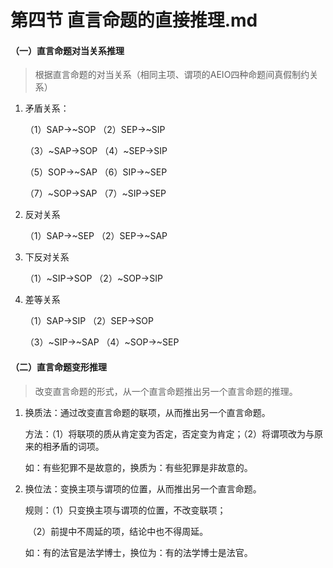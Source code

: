 #  第四节 直言命题的直接推理.md

#### （一）直言命题对当关系推理

> 根据直言命题的对当关系（相同主项、谓项的AEIO四种命题间真假制约关系）

1. 矛盾关系：

   （1）SAP->~SOP	（2）SEP->~SIP

   （3）~SAP->SOP	（4）~SEP->SIP

   （5）SOP->~SAP	（6）SIP->~SEP

   （7）~SOP->SAP	（7）~SIP->SEP

2. 反对关系

   （1）SAP->~SEP	（2）SEP->~SAP

3. 下反对关系

   （1）~SIP->SOP	（2）~SOP->SIP

4. 差等关系

   （1）SAP->SIP	（2）SEP->SOP

   （3）~SIP->~SAP	（4）~SOP->~SEP

#### （二）直言命题变形推理

> 改变直言命题的形式，从一个直言命题推出另一个直言命题的推理。

1. 换质法：通过改变直言命题的联项，从而推出另一个直言命题。

   方法：（1）将联项的质从肯定变为否定，否定变为肯定；（2）将谓项改为与原来的相矛盾的词项。

   如：有些犯罪不是故意的，换质为：有些犯罪是非故意的。

2. 换位法：变换主项与谓项的位置，从而推出另一个直言命题。

   规则：（1）只变换主项与谓项的位置，不改变联项；

   ​		（2）前提中不周延的项，结论中也不得周延。

   如：有的法官是法学博士，换位为：有的法学博士是法官。

   